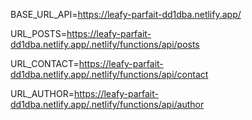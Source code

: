 BASE_URL_API=https://leafy-parfait-dd1dba.netlify.app/

URL_POSTS=https://leafy-parfait-dd1dba.netlify.app/.netlify/functions/api/posts

URL_CONTACT=https://leafy-parfait-dd1dba.netlify.app/.netlify/functions/api/contact

URL_AUTHOR=https://leafy-parfait-dd1dba.netlify.app/.netlify/functions/api/author

